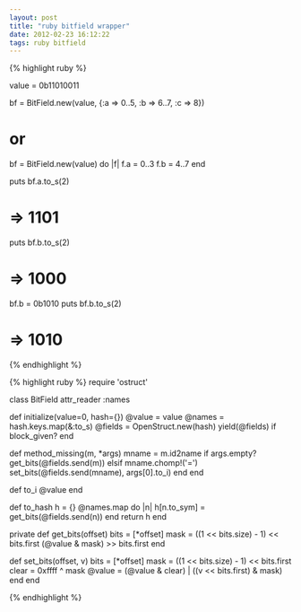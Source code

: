```yaml
---
layout: post
title: "ruby bitfield wrapper"
date: 2012-02-23 16:12:22
tags: ruby bitfield
---
```


<p>
{% highlight ruby %}
  
  value = 0b11010011
  
  bf = BitField.new(value, {:a =&gt; 0..5, :b =&gt; 6..7, :c =&gt; 8})
  
  # or
  
  bf = BitField.new(value) do |f|
     f.a = 0..3
     f.b = 4..7
  end

  puts bf.a.to_s(2)  
  # =&gt; 1101
  
  puts bf.b.to_s(2)
  # =&gt; 1000

  bf.b = 0b1010
  puts bf.b.to_s(2)
  # =&gt; 1010

{% endhighlight %}

{% highlight ruby %}
require 'ostruct'

class BitField
  attr_reader :names
  
  def initialize(value=0, hash={})
    @value = value
    @names = hash.keys.map(&amp;:to_s)
    @fields = OpenStruct.new(hash)
    yield(@fields) if block_given?
  end
  
  def method_missing(m, *args)
    mname = m.id2name
    if args.empty?
      get_bits(@fields.send(m))
    elsif mname.chomp!('=')
      set_bits(@fields.send(mname), args[0].to_i)
    end
  end
  
  def to_i
    @value
  end
  
  def to_hash
    h = {}
    @names.map do |n| 
      h[n.to_sym] = get_bits(@fields.send(n))
    end
    return h
  end
  
  private
  def get_bits(offset)
    bits = [*offset]
    mask = ((1 &lt;&lt; bits.size) - 1) &lt;&lt; bits.first
    (@value &amp; mask) &gt;&gt; bits.first
  end
  
  def set_bits(offset, v) 
    bits = [*offset]
    mask = ((1 &lt;&lt; bits.size) - 1) &lt;&lt; bits.first
    clear = 0xffff ^ mask
    @value = (@value &amp; clear) | ((v &lt;&lt; bits.first) &amp; mask)
  end
end

{% endhighlight %}

</p>
